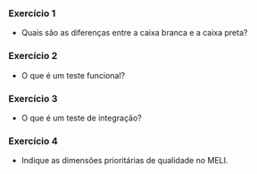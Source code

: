 ### Exercício 1
- Quais são as diferenças entre a caixa branca e a caixa preta?


### Exercício 2
- O que é um teste funcional?


### Exercício 3
- O que é um teste de integração?


### Exercício 4
- Indique as dimensões prioritárias de qualidade no MELI.

